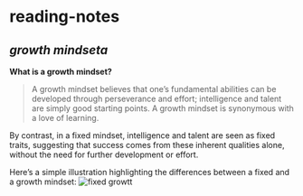# reading-notes
## ***growth mindseta***
**What is a growth mindset?**
> A growth mindset believes that one’s fundamental abilities can be developed through perseverance and effort; intelligence and talent are simply good starting points. A growth mindset is synonymous with a love of learning.

By contrast, in a fixed mindset, intelligence and talent are seen as fixed traits, suggesting that success comes from these inherent qualities alone, without the need for further development or effort.

Here’s a simple illustration highlighting the differences between a fixed and a growth mindset:
![fixed growtt](http://https://3kllhk1ibq34qk6sp3bhtox1-wpengine.netdna-ssl.com/wp-content/uploads/NewGrowthMindset2.png/to/img.png)
